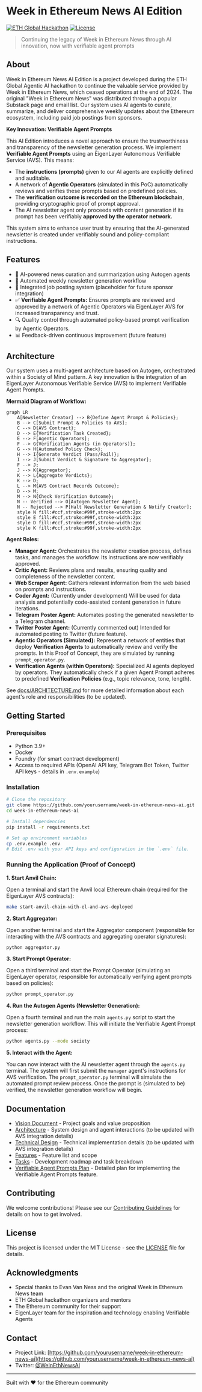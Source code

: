 # Week in Ethereum News AI Edition

[![ETH Global Hackathon](https://img.shields.io/badge/ETH%20Global-Hackathon-blue)](https://ethglobal.com)
[![License](https://img.shields.io/badge/license-MIT-green.svg)](LICENSE)

> Continuing the legacy of Week in Ethereum News through AI innovation, now with verifiable agent prompts

## About

Week in Ethereum News AI Edition is a project developed during the ETH Global Agentic AI hackathon to continue the valuable service provided by Week in Ethereum News, which ceased operations at the end of 2024.  The original "Week in Ethereum News" was distributed through a popular Substack page and email list. Our system uses AI agents to curate, summarize, and deliver comprehensive weekly updates about the Ethereum ecosystem, including paid job postings from sponsors.

**Key Innovation: Verifiable Agent Prompts**

This AI Edition introduces a novel approach to ensure the trustworthiness and transparency of the newsletter generation process. We implement **Verifiable Agent Prompts** using an EigenLayer Autonomous Verifiable Service (AVS). This means:

- The **instructions (prompts)** given to our AI agents are explicitly defined and auditable.
- A network of **Agentic Operators** (simulated in this PoC) automatically reviews and verifies these prompts based on predefined policies.
- The **verification outcome is recorded on the Ethereum blockchain**, providing cryptographic proof of prompt approval.
- The AI newsletter agent only proceeds with content generation if its prompt has been verifiably **approved by the operator network.**

This system aims to enhance user trust by ensuring that the AI-generated newsletter is created under verifiably sound and policy-compliant instructions.

## Features

- 🤖 AI-powered news curation and summarization using Autogen agents
- 📰 Automated weekly newsletter generation workflow
- 💼 Integrated job posting system (placeholder for future sponsor integration)
- ✅ **Verifiable Agent Prompts:** Ensures prompts are reviewed and approved by a network of Agentic Operators via EigenLayer AVS for increased transparency and trust.
- 🔍 Quality control through automated policy-based prompt verification by Agentic Operators.
- 📊 Feedback-driven continuous improvement (future feature)

## Architecture

Our system uses a multi-agent architecture based on Autogen, orchestrated within a Society of Mind pattern.  A key innovation is the integration of an EigenLayer Autonomous Verifiable Service (AVS) to implement Verifiable Agent Prompts.

**Mermaid Diagram of Workflow:**

```mermaid
graph LR
    A[Newsletter Creator] --> B{Define Agent Prompt & Policies};
    B --> C[Submit Prompt & Policies to AVS];
    C --> D{AVS Contract};
    D --> E{Verification Task Created};
    E --> F[Agentic Operators];
    F --> G{Verification Agents (in Operators)};
    G --> H{Automated Policy Check};
    H --> I{Generate Verdict (Pass/Fail)};
    I --> J[Submit Verdict & Signature to Aggregator];
    F --> J;
    J --> K{Aggregator};
    K --> L{Aggregate Verdicts};
    K --> D;
    L --> M{AVS Contract Records Outcome};
    D --> M;
    M --> N{Check Verification Outcome};
    N -- Verified --> O[Autogen Newsletter Agent];
    N -- Rejected --> P[Halt Newsletter Generation & Notify Creator];
    style N fill:#ccf,stroke:#99f,stroke-width:2px
    style E fill:#ccf,stroke:#99f,stroke-width:2px
    style D fill:#ccf,stroke:#99f,stroke-width:2px
    style K fill:#ccf,stroke:#99f,stroke-width:2px
```

**Agent Roles:**

- **Manager Agent:** Orchestrates the newsletter creation process, defines tasks, and manages the workflow. Its instructions are now verifiably approved.
- **Critic Agent:** Reviews plans and results, ensuring quality and completeness of the newsletter content.
- **Web Scraper Agent:** Gathers relevant information from the web based on prompts and instructions.
- **Coder Agent:**  (Currently under development)  Will be used for data analysis and potentially code-assisted content generation in future iterations.
- **Telegram Poster Agent:**  Automates posting the generated newsletter to a Telegram channel.
- **Twitter Poster Agent:** (Currently commented out)  Intended for automated posting to Twitter (future feature).
- **Agentic Operators (Simulated):**  Represent a network of entities that deploy **Verification Agents** to automatically review and verify the prompts. In this Proof of Concept, they are simulated by running `prompt_operator.py`.
- **Verification Agents (within Operators):** Specialized AI agents deployed by operators. They automatically check if a given Agent Prompt adheres to predefined **Verification Policies** (e.g., topic relevance, tone, length).

See [docs/ARCHITECTURE.md](docs/ARCHITECTURE.md) for more detailed information about each agent's role and responsibilities (to be updated).

## Getting Started

### Prerequisites

- Python 3.9+
- Docker
- Foundry (for smart contract development)
- Access to required APIs (OpenAI API key, Telegram Bot Token, Twitter API keys - details in `.env.example`)

### Installation

```bash
# Clone the repository
git clone https://github.com/yourusername/week-in-ethereum-news-ai.git
cd week-in-ethereum-news-ai

# Install dependencies
pip install -r requirements.txt

# Set up environment variables
cp .env.example .env
# Edit .env with your API keys and configuration in the `.env` file.
```

### Running the Application (Proof of Concept)

**1. Start Anvil Chain:**

Open a terminal and start the Anvil local Ethereum chain (required for the EigenLayer AVS contracts):

```bash
make start-anvil-chain-with-el-and-avs-deployed
```

**2. Start Aggregator:**

Open another terminal and start the Aggregator component (responsible for interacting with the AVS contracts and aggregating operator signatures):

```bash
python aggregator.py
```

**3. Start Prompt Operator:**

Open a third terminal and start the Prompt Operator (simulating an EigenLayer operator, responsible for automatically verifying agent prompts based on policies):

```bash
python prompt_operator.py
```

**4. Run the Autogen Agents (Newsletter Generation):**

Open a fourth terminal and run the main `agents.py` script to start the newsletter generation workflow. This will initiate the Verifiable Agent Prompt process:

```bash
python agents.py --mode society
```

**5. Interact with the Agent:**

You can now interact with the AI newsletter agent through the `agents.py` terminal. The system will first submit the `manager` agent's instructions for AVS verification.  The `prompt_operator.py` terminal will simulate the automated prompt review process. Once the prompt is (simulated to be) verified, the newsletter generation workflow will begin.

## Documentation

- [Vision Document](docs/VISION.md) - Project goals and value proposition
- [Architecture](docs/ARCHITECTURE.md) - System design and agent interactions (to be updated with AVS integration details)
- [Technical Design](docs/TECHNICAL_DESIGN.md) - Technical implementation details (to be updated with AVS integration details)
- [Features](docs/FEATURES.md) - Feature list and scope
- [Tasks](docs/TASKS.md) - Development roadmap and task breakdown
- [Verifiable Agent Prompts Plan](docs/plan.md) - Detailed plan for implementing the Verifiable Agent Prompts feature.

## Contributing

We welcome contributions! Please see our [Contributing Guidelines](CONTRIBUTING.md) for details on how to get involved.

## License

This project is licensed under the MIT License - see the [LICENSE](LICENSE) file for details.

## Acknowledgments

- Special thanks to Evan Van Ness and the original Week in Ethereum News team
- ETH Global hackathon organizers and mentors
- The Ethereum community for their support
- EigenLayer team for the inspiration and technology enabling Verifiable Agents

## Contact

- Project Link: [https://github.com/yourusername/week-in-ethereum-news-ai](https://github.com/yourusername/week-in-ethereum-news-ai)
- Twitter: [@WeInEthNewsAI](https://twitter.com/WeInEthNewsAI)

---
Built with ❤️ for the Ethereum community
